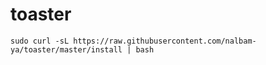 # toaster

```
sudo curl -sL https://raw.githubusercontent.com/nalbam-ya/toaster/master/install | bash
```
